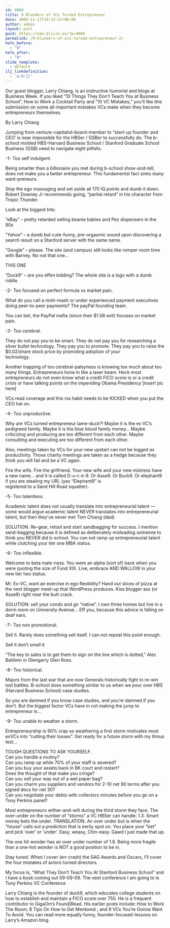 ```yaml
---
id: 4860
title: 9 Blunders of VCs Turned Entrepreneur
date: 2009-11-17T19:23:31+00:00
author: admin
layout: post
guid: https://new.blicio.us/?p=4860
permalink: /9-blunders-of-vcs-turned-entrepreneur-2/
hefo_before:
  - "0"
hefo_after:
  - "0"
slide_template:
  - default
ilj_linkdefinition:
  - 'a:0:{}'
---
```

Our guest blogger, Larry Chiang, is an instructive humorist and blogs at Business Week. If you liked “10 Things They Don’t Teach You at Business School“, How to Work a Cocktail Party and “10 VC Mistakes,” you’ll like this submission on some all-important mistakes VCs make when they become entrepreneurs themselves.

By Larry Chiang

Jumping from venture-capitalist-board-member to “start-up founder and CEO’ is near impossible for the HBSer / GSBer to successfully do. The b-school molded HBS-Harvard Business School / Stanford Graduate School Business (GSB) need to navigate eight pitfalls.

-1- Too self indulgent.

Being smarter than a billionaire you met during b-school show-and-tell, does not make you a better entrepreneur. This fundamental fact sinks many want-preneurs.

Stop the ego massaging and set aside all 170 IQ points and dumb it down. Robert Downey Jr recommends going, “partial retard” in his character from Tropic Thunder.

Look at the biggest hits:

“eBay” – pretty retarded selling beanie babies and Pez dispensers in the 90s

“Yahoo” – a dumb but cute-funny, pre-orgasmic sound upon discovering a search result on a Stanford server with the same name.

“Google” – please. The site (and campus) still looks like romper room time with Barney. No not that one…

THIS ONE

“Duck9″ – are you effen kidding? The whole site is a logo with a dumb riddle.

-2- Too focused on perfect formula vs market pain.

What do you call a mish-mash or under experienced payment executives doing peer-to-peer payments? The payPal founding team.

You can bet, the PayPal mafia (since their $1.5B exit) focuses on market pain.

-3- Too cerebral.

They do not pay you to be smart. They do not pay you for researching a silver bullet technology. They pay you to promote. They pay you to raise the $0.02/share stock price by promoting adoption of your  
technology.

Another trapping of too cerebral-palsyness is knowing too much about too many things. Entrepreneurs hone in like a laser beam. Heck most entrepreneurs do not even know what a credit FICO score is or a credit crisis or have talking points on the impending Obama Presidency [insert pic here]

VCs read coverage and this rss habit needs to be KICKED when you put the CEO hat on.

-4- Too unproductive.

Why are VCs turned entrepreneur lame-duck?! Maybe it is the ex VC’s pedigreed family. Maybe it is the blue blood family money… Maybe criticizing and producing are too different from each other. Maybe consulting and executing are too different from each other.

Also, meetings taken by VCs for your new upstart can not be logged as productivity. Those charity meetings are taken as a hedge because they think you will fail and be a VC again.

Fire the wife. Fire the girlfriend. Your new wife and your new mistress have a new name… and it is called D-u-c-k-9. Or Asse9. Or Buck9. Or elephant9 if you are stealing my URL (yes “Elephant9″ is  
registered to a Sand Hill Road squatter).

-5- Too talentless.

Academic talent does not usually translate into entrepreneurial talent — some would argue academic talent NEVER translates into entrepreneurial talent, but then they’ve never met Tom Chiang (dad).

SOLUTION. Re-gear, retool and start sandbagging for success. I mention sand-bagging because it is defined as deliberately misleading someone to think you NEVER did b-school. You can not ramp up entrepreneurial talent while clutching your tier one MBA status.

-6- Too inflexible.

Welcome to beta male-ness. You were an alpha (sort of) back when you were quoting the size of Fund XIX. Live, embrace AND WALLOW in your new tier two status.

Mr. Ex-VC, want an exercise in ego flexibility? Hand out slices of pizza at the next blogger meet-up that WordPress produces. Kiss blogger ass (or Asse9) right near the butt crack.

SOLUTION: sell your condo and go “native”. I own three homes but live in a dorm room on University Avenue… Eff you, because this advice is falling on deaf ears.

-7- Too non promotional.

Sell it. Rarely does something sell itself. I can not repeat this point enough.

Sell it don’t smell it

“The key to sales is to get them to sign on the line which is dotted,” Alec Baldwin in Glengarry Glen Ross.

-8- Too historical.

Majors from the last war that are now Generals historically fight to re-win lost battles. B-school does something similar to us when we pour over HBS (Harvard Business School) case studies.

So you are damned if you know case studies, and you’re damned if you don’t. But the biggest factor VCs have in not making the jump to entrepreneur is…

-9- Too unable to weather a storm.

Entrepreneurship is 90% crap so weathering a first storm motivates most exVCs into “cutting their losses”. Get ready for a future storm with my litmus test…

TOUGH QUESTIONS TO ASK YOURSELF.  
Can you handle a mutiny?  
Can you ramp up while 70% of your staff is severed?  
Can you buy your assets back in BK court and restart?  
Does the thought of that make you cringe?  
Can you sell your way out of a wet paper bag?  
Can you charm you suppliers and vendors for 2-10 net 90 terms after you  
signed docs for net 30?  
Can you negotiate your debts with collectors minutes before you go on a  
Tony Perkins panel?

Most entrepreneurs wither-and-wilt during the third storm they face. The over-under on the number of “storms” a VC HBSer can handle: 1.3. Smart money bets the under. TRANSLATION. An over under but is when the “house” calls out a prediction that is eerily spot on. You place your “bet” and pick ‘over’ or ‘under’. Easy, weasy, Chin-easy. Gawd I just made that up.

The one hit wonder has an over under number of 1.8. Being more fragile than a one-hot wonder is NOT a good position to be in.

Stay tuned. When I cover (err crash) the SAG Awards and Oscars, I’ll cover the four mistakes of actors turned directors.

My focus is, “What They Don’t Teach You At Stanford Business School” and I have a book coming out 09-09-09. The next conference I am going to is Tony Perkins VC Conference

Larry Chiang is the founder of duck9, which educates college students on how to establish and maintain a FICO score over 750. He is a frequent contributor to GigaOm’s Found|Read. His earlier posts include: How to Work The Room; 8 Tips On How to Get Mentored ; and 9 VCs You’re Gonna Want To Avoid. You can read more equally funny, founder-focused-lessons on Larry’s Amazon blog.